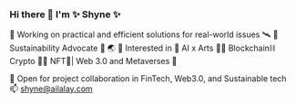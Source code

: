 ### Hi there 👋 I'm ✨ Shyne ✨

🌱 Working on practical and efficient solutions for real-world issues 🛰️
🌱 Sustainability Advocate 🌊 🌏 
🌱 Interested in 🤖 AI x Arts  🎨🎼  Blockchain⛓ Crypto 💠🙌  NFT🎨| Web 3.0 and Metaverses 🌌

🚀 Open for project collaboration in FinTech, Web3.0, and Sustainable tech 
📫 shyne@ailalay.com

<!--
**shynemari/shynemari** is a ✨ _special_ ✨ repository because its `README.md` (this file) appears on your GitHub profile.

Here are some ideas to get you started:

- 🔭 I’m currently working on ...
- 🌱 I’m currently learning ...
- 👯 I’m looking to collaborate on ...
- 🤔 I’m looking for help with ...
- 💬 Ask me about ...
- 📫 How to reach me: ...
- 😄 Pronouns: ...
- ⚡ Fun fact: ...
-->
